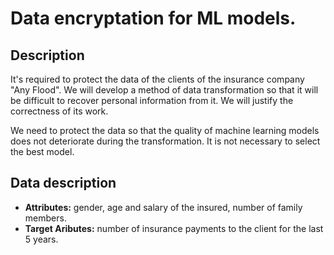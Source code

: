 
# Data encryptation for ML models.

## Description 

It's required to protect the data of the clients of the insurance company "Any Flood". We will develop a method of data transformation so that it will be difficult to recover personal information from it. We will justify the correctness of its work.

We need to protect the data so that the quality of machine learning models does not deteriorate during the transformation. It is not necessary to select the best model.

## Data description


 - **Attributes:** gender, age and salary of the insured, number of family members.
 - **Target Aributes:** number of insurance payments to the client for the last 5 years.
